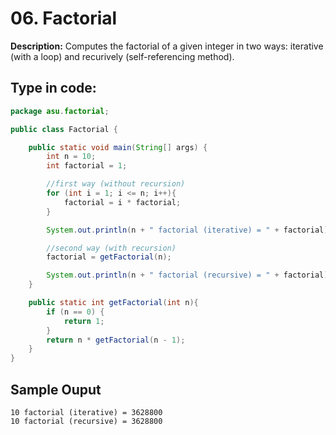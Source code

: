 # 06. Factorial

**Description:** Computes the factorial of a given integer in two ways: iterative \(with a loop\) and recurively \(self-referencing method\).

## Type in code:

```java
package asu.factorial;

public class Factorial {

    public static void main(String[] args) {
        int n = 10;
        int factorial = 1;

        //first way (without recursion)
        for (int i = 1; i <= n; i++){
            factorial = i * factorial;
        }

        System.out.println(n + " factorial (iterative) = " + factorial);

        //second way (with recursion)
        factorial = getFactorial(n);

        System.out.println(n + " factorial (recursive) = " + factorial);
    }

    public static int getFactorial(int n){
        if (n == 0) {
            return 1;
        } 
        return n * getFactorial(n - 1);
    }
}
```

## Sample Ouput

```text
10 factorial (iterative) = 3628800
10 factorial (recursive) = 3628800
```

